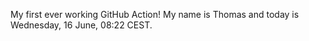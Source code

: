 My first ever working GitHub Action!
My name is Thomas and today is Wednesday, 16 June, 08:22 CEST. 

